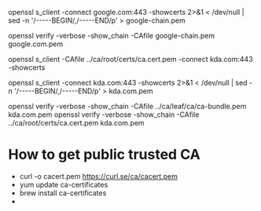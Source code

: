 openssl s_client -connect google.com:443 -showcerts 2>&1 < /dev/null | sed -n '/-----BEGIN/,/-----END/p' > google-chain.pem

openssl verify -verbose -show_chain -CAfile google-chain.pem google.com.pem

openssl s_client -CAfile ../ca/root/certs/ca.cert.pem -connect kda.com:443 -showcerts

openssl s_client -connect kda.com:443 -showcerts 2>&1 < /dev/null | sed -n '/-----BEGIN/,/-----END/p' > kda.com.pem

openssl verify -verbose -show_chain -CAfile ../ca/leaf/ca/ca-bundle.pem kda.com.pem
openssl verify -verbose -show_chain -CAfile ../ca/root/certs/ca.cert.pem kda.com.pem

# How to get public trusted CA

- curl -o cacert.pem https://curl.se/ca/cacert.pem
- yum update ca-certificates
- brew install ca-certificates
-
